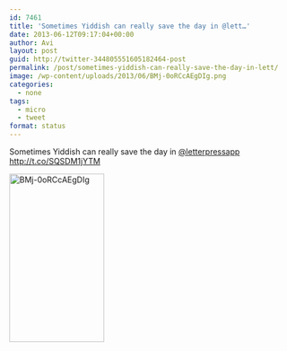 ```yaml
---
id: 7461
title: 'Sometimes Yiddish can really save the day in @lett…'
date: 2013-06-12T09:17:04+00:00
author: Avi
layout: post
guid: http://twitter-344805551605182464-post
permalink: /post/sometimes-yiddish-can-really-save-the-day-in-lett/
image: /wp-content/uploads/2013/06/BMj-0oRCcAEgDIg.png
categories:
  - none
tags:
  - micro
  - tweet
format: status
---
```

Sometimes Yiddish can really save the day in [@letterpressapp](http://twitter.com/letterpressapp) http://t.co/SQSDM1jYTM

<img width="169" height="300" src="http://aviflax.com/wp-content/uploads/2013/06/BMj-0oRCcAEgDIg.png" class="attachment-medium" alt="BMj-0oRCcAEgDIg" />